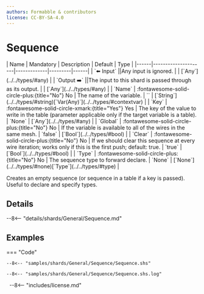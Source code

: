 ```yaml
---
authors: Formabble & contributors
license: CC-BY-SA-4.0
---
```



# Sequence

<div class="sh-parameters" markdown="1">
| Name | Mandatory | Description | Default | Type |
|------|---------------------|-------------|---------|------|
| `⬅️ Input` ||Any input is ignored. | | [`Any`](../../types/#any) |
| `Output ➡️` ||The input to this shard is passed through as its output. | | [`Any`](../../types/#any) |
| `Name` | :fontawesome-solid-circle-plus:{title="No"} No  | The name of the variable. | `` | [`String`](../../types/#string)[`Var(Any)`](../../types/#contextvar) |
| `Key` | :fontawesome-solid-circle-xmark:{title="Yes"} Yes  | The key of the value to write in the table (parameter applicable only if the target variable is a table). | `None` | [`Any`](../../types/#any) |
| `Global` | :fontawesome-solid-circle-plus:{title="No"} No  | If the variable is available to all of the wires in the same mesh. | `false` | [`Bool`](../../types/#bool) |
| `Clear` | :fontawesome-solid-circle-plus:{title="No"} No  | If we should clear this sequence at every wire iteration; works only if this is the first push; default: true. | `true` | [`Bool`](../../types/#bool) |
| `Type` | :fontawesome-solid-circle-plus:{title="No"} No  | The sequence type to forward declare. | `None` | [`None`](../../types/#none)[`Type`](../../types/#type) |

</div>

Creates an empty sequence (or sequence in a table if a key is passed). Useful to declare and specify types.

## Details

--8<-- "details/shards/General/Sequence.md"


## Examples

=== "Code"

  ```x86asm linenums="1"
  --8<-- "samples/shards/General/Sequence/Sequence.shs"
  ```

  ```
  --8<-- "samples/shards/General/Sequence/Sequence.shs.log"
  ```
&nbsp;
--8<-- "includes/license.md"

